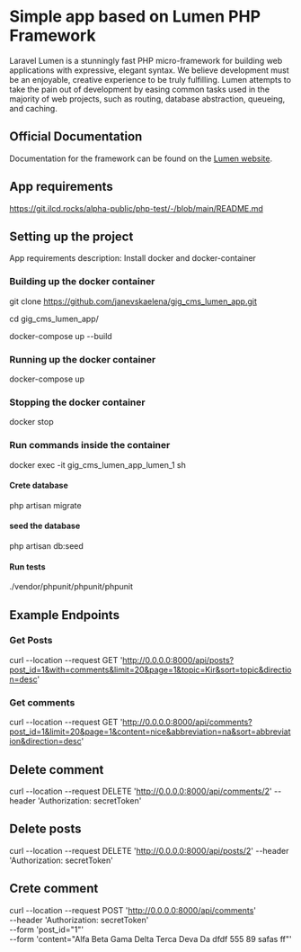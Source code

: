 # Simple app based on Lumen PHP Framework

Laravel Lumen is a stunningly fast PHP micro-framework for building web applications with expressive, elegant syntax. We believe development must be an enjoyable, creative experience to be truly fulfilling. Lumen attempts to take the pain out of development by easing common tasks used in the majority of web projects, such as routing, database abstraction, queueing, and caching.

## Official Documentation

Documentation for the framework can be found on the [Lumen website](https://lumen.laravel.com/docs).

## App requirements
https://git.ilcd.rocks/alpha-public/php-test/-/blob/main/README.md

## Setting up the project

App requirements description: Install docker and docker-container

### Building up the docker container

git clone https://github.com/janevskaelena/gig_cms_lumen_app.git

cd gig_cms_lumen_app/

docker-compose up --build

### Running up the docker container

docker-compose up

### Stopping the docker container

docker stop

### Run commands inside the container

docker exec -it gig_cms_lumen_app_lumen_1 sh

#### Crete database

php artisan migrate

#### seed the database

php artisan db:seed

#### Run tests

./vendor/phpunit/phpunit/phpunit

## Example Endpoints

### Get Posts

curl --location --request GET 'http://0.0.0.0:8000/api/posts?post_id=1&with=comments&limit=20&page=1&topic=Kir&sort=topic&direction=desc'

### Get comments

curl --location --request GET 'http://0.0.0.0:8000/api/comments?post_id=1&limit=20&page=1&content=nice&abbreviation=na&sort=abbreviation&direction=desc'

## Delete comment

curl --location --request DELETE 'http://0.0.0.0:8000/api/comments/2' --header 'Authorization: secretToken'

## Delete posts

curl --location --request DELETE 'http://0.0.0.0:8000/api/posts/2' --header 'Authorization: secretToken'

## Crete comment

curl --location --request POST 'http://0.0.0.0:8000/api/comments' \
--header 'Authorization: secretToken' \
--form 'post_id="1"' \
--form 'content="Alfa Beta Gama Delta Terca Deva Da dfdf  555 89 safas ff"'



